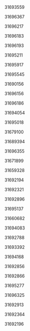 31693559

31696367

31696217

31696183

31696193

31695211

31695917

31695545

31690156

31696156

31696186

31694054

31695018

31679100

31689394

31696355

31671899

31659328

31692194

31692321

31692896

31695137

31660682

31694083

31692788

31693392

31694168

31692856

31692866

31695277

31696325

31692913

31692364

31692196

